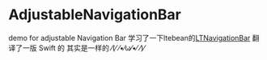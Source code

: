 # AdjustableNavigationBar
demo for adjustable Navigation Bar 
学习了一下ltebean的[LTNavigationBar](https://github.com/ltebean/LTNavigationBar)
翻译了一版 Swift 的
其实是一样的 ⁄(⁄ ⁄•⁄ω⁄•⁄ ⁄)⁄ 
